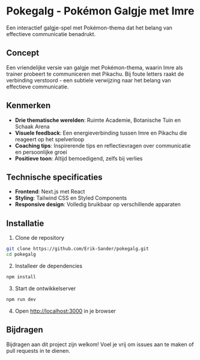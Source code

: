 # Pokegalg - Pokémon Galgje met Imre

Een interactief galgje-spel met Pokémon-thema dat het belang van effectieve communicatie benadrukt. 

## Concept

Een vriendelijke versie van galgje met Pokémon-thema, waarin Imre als trainer probeert te communiceren met Pikachu. Bij foute letters raakt de verbinding verstoord - een subtiele verwijzing naar het belang van effectieve communicatie.

## Kenmerken

- **Drie thematische werelden**: Ruimte Academie, Botanische Tuin en Schaak Arena
- **Visuele feedback**: Een energieverbinding tussen Imre en Pikachu die reageert op het spelverloop
- **Coaching tips**: Inspirerende tips en reflectievragen over communicatie en persoonlijke groei
- **Positieve toon**: Altijd bemoedigend, zelfs bij verlies

## Technische specificaties

- **Frontend**: Next.js met React
- **Styling**: Tailwind CSS en Styled Components
- **Responsive design**: Volledig bruikbaar op verschillende apparaten

## Installatie

1. Clone de repository
```bash
git clone https://github.com/Erik-Sander/pokegalg.git
cd pokegalg
```

2. Installeer de dependencies
```bash
npm install
```

3. Start de ontwikkelserver
```bash
npm run dev
```

4. Open [http://localhost:3000](http://localhost:3000) in je browser

## Bijdragen

Bijdragen aan dit project zijn welkom! Voel je vrij om issues aan te maken of pull requests in te dienen. 